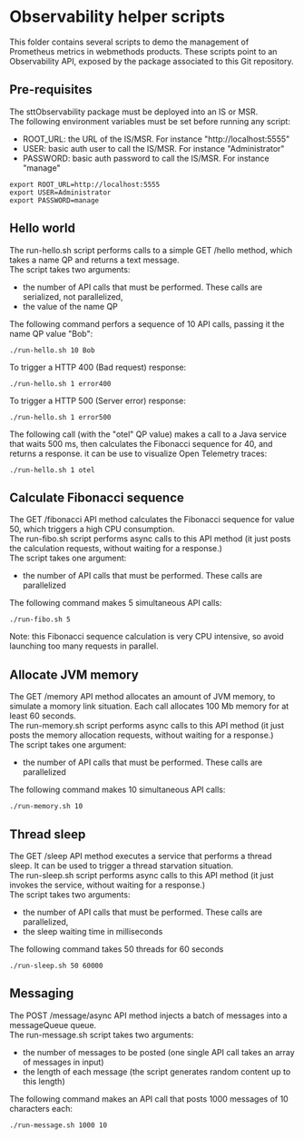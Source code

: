 # Observability helper scripts

This folder contains several scripts to demo the management of Prometheus metrics in webmethods products. These scripts point to an Observability API, exposed by the package associated to this Git repository. 

##  Pre-requisites

The sttObservability package must be deployed into an IS or MSR.  
The following environment variables must be set before running any script:
-   ROOT_URL: the URL of the IS/MSR. For instance "http://localhost:5555"
-   USER: basic auth user to call the IS/MSR. For instance "Administrator"
-   PASSWORD: basic auth password to call the IS/MSR. For instance "manage"

```
export ROOT_URL=http://localhost:5555
export USER=Administrator
export PASSWORD=manage
```
  
##  Hello world 

The run-hello.sh script performs calls to a simple GET /hello method, which takes a name QP and returns a text message.  
The script takes two arguments:
-   the number of API calls that must be performed. These calls are serialized, not parallelized,
-   the value of the name QP

The following command perfors a sequence of 10 API calls, passing it the name QP value "Bob":
```
./run-hello.sh 10 Bob
```
  
To trigger a HTTP 400 (Bad request) response:
```
./run-hello.sh 1 error400
```
  
To trigger a HTTP 500 (Server error) response:
```
./run-hello.sh 1 error500
```
  
The following call (with the "otel" QP value) makes a call to a Java service that waits 500 ms, then calculates the Fibonacci sequence for 40, and returns a response. it can be use to visualize Open Telemetry traces:
```
./run-hello.sh 1 otel
```

##  Calculate Fibonacci sequence

The GET /fibonacci API method calculates the Fibonacci sequence for value 50, which triggers a high CPU consumption.  
The run-fibo.sh script performs async calls to this API method (it just posts the calculation requests, without waiting for a response.)  
The script takes one argument:
-   the number of API calls that must be performed. These calls are parallelized  
  
The following command makes 5 simultaneous API calls:
```
./run-fibo.sh 5
```

Note: this Fibonacci sequence calculation is very CPU intensive, so avoid launching too many requests in parallel.  

##  Allocate JVM memory

The GET /memory API method allocates an amount of JVM memory, to simulate a momory link situation. Each call allocates 100 Mb memory for at least 60 seconds.    
The run-memory.sh script performs async calls to this API method (it just posts the memory allocation requests, without waiting for a response.)  
The script takes one argument:
-   the number of API calls that must be performed. These calls are parallelized  
  
The following command makes 10 simultaneous API calls:
```
./run-memory.sh 10
```

##  Thread sleep

The GET /sleep API method executes a service that performs a thread sleep. It can be used to trigger a thread starvation situation.  
The run-sleep.sh script performs async calls to this API method (it just invokes the service, without waiting for a response.)  
The script takes two arguments:
-   the number of API calls that must be performed. These calls are parallelized,
-   the sleep waiting time in milliseconds
  
The following command takes 50 threads for 60 seconds 
```
./run-sleep.sh 50 60000
```

##  Messaging

The POST /message/async API method injects a batch of messages into a messageQueue queue.  
The run-message.sh script takes two arguments:
-   the number of messages to be posted (one single API call takes an array of messages in input)
-   the length of each message (the script generates random content up to this length)
  
The following command makes an API call that posts 1000 messages of 10 characters each:
```
./run-message.sh 1000 10
```